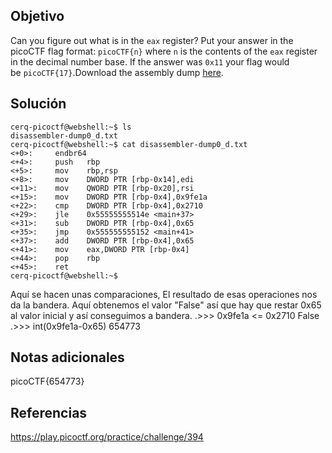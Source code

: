 ## Objetivo
Can you figure out what is in the `eax` register? Put your answer in the picoCTF flag format: `picoCTF{n}` where `n` is the contents of the `eax` register in the decimal number base. If the answer was `0x11` your flag would be `picoCTF{17}`.Download the assembly dump [here](https://artifacts.picoctf.net/c/511/disassembler-dump0_d.txt).
## Solución 
```
cerq-picoctf@webshell:~$ ls
disassembler-dump0_d.txt
cerq-picoctf@webshell:~$ cat disassembler-dump0_d.txt 
<+0>:     endbr64 
<+4>:     push   rbp
<+5>:     mov    rbp,rsp
<+8>:     mov    DWORD PTR [rbp-0x14],edi
<+11>:    mov    QWORD PTR [rbp-0x20],rsi
<+15>:    mov    DWORD PTR [rbp-0x4],0x9fe1a
<+22>:    cmp    DWORD PTR [rbp-0x4],0x2710
<+29>:    jle    0x55555555514e <main+37>
<+31>:    sub    DWORD PTR [rbp-0x4],0x65
<+35>:    jmp    0x555555555152 <main+41>
<+37>:    add    DWORD PTR [rbp-0x4],0x65
<+41>:    mov    eax,DWORD PTR [rbp-0x4]
<+44>:    pop    rbp
<+45>:    ret
cerq-picoctf@webshell:~$ 
```
Aquí se hacen unas comparaciones,
El resultado de esas operaciones nos da la bandera. Aquí obtenemos el valor "False" así que hay que restar 0x65 al valor inicial y así conseguimos a bandera.
.>>> 0x9fe1a <= 0x2710 
False 
.>>> int(0x9fe1a-0x65) 
654773
## Notas adicionales
picoCTF{654773}
## Referencias
https://play.picoctf.org/practice/challenge/394